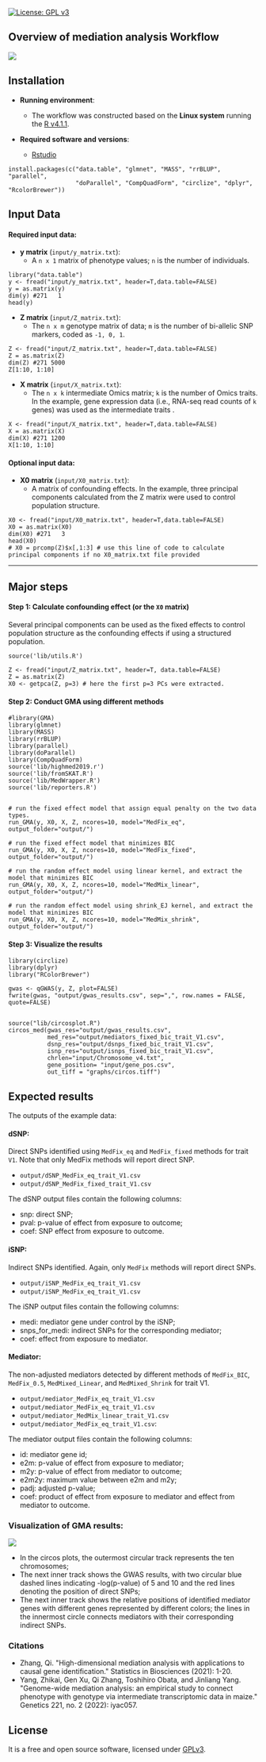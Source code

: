 [![License: GPL v3](https://img.shields.io/badge/License-GPL%20v3-blue.svg)](http://www.gnu.org/licenses/gpl-3.0)


## Overview of mediation analysis Workflow

![](graphs/workflow.png)

## Installation

- __Running environment__: 
    - The workflow was constructed based on the __Linux system__ running the [R v4.1.1](https://cran.r-project.org/).

- __Required software and versions__: 
    - [Rstudio](https://www.rstudio.com/products/rstudio/download/)
      
```{r, eval=FALSE}
install.packages(c("data.table", "glmnet", "MASS", "rrBLUP", "parallel", 
                   "doParallel", "CompQuadForm", "circlize", "dplyr", "RcolorBrewer"))
```

## Input Data

#### Required input data:

- __y matrix__ (`input/y_matrix.txt`): 
  - A `n x 1` matrix of phenotype values; `n` is the number of individuals.
  
```{r}
library("data.table")
y <- fread("input/y_matrix.txt", header=T,data.table=FALSE)
y = as.matrix(y)
dim(y) #271   1
head(y)
```

  
- __Z matrix__ (`input/Z_matrix.txt`): 
  - The `n x m` genotype matrix of data; `m` is the number of bi-allelic SNP markers, coded as `-1, 0, 1`.

```{r}
Z <- fread("input/Z_matrix.txt", header=T,data.table=FALSE)
Z = as.matrix(Z)
dim(Z) #271 5000
Z[1:10, 1:10]
```
  
- __X matrix__ (`input/X_matrix.txt`): 
  - The `n x k` intermediate Omics matrix; `k` is the number of Omics traits. 
  In the example, gene expression data (i.e., RNA-seq read counts of `k` genes) was used as the intermediate traits .

```{r}
X <- fread("input/X_matrix.txt", header=T,data.table=FALSE)
X = as.matrix(X)
dim(X) #271 1200
X[1:10, 1:10]
```


#### Optional input data:

- __X0 matrix__ (`input/X0_matrix.txt`): 
  - A matrix of confounding effects. In the example, three principal components calculated from the Z matrix were used to control population structure.
  
```{r}
X0 <- fread("input/X0_matrix.txt", header=T,data.table=FALSE)
X0 = as.matrix(X0)
dim(X0) #271   3
head(X0)
# X0 = prcomp(Z)$x[,1:3] # use this line of code to calculate principal components if no X0_matrix.txt file provided
```

------------------------------------------
## Major steps

#### Step 1: Calculate confounding effect (or the `X0` matrix)

Several principal components can be used as the fixed effects to control population structure as the confounding effects if using a structured population.

```{r}
source('lib/utils.R')
        
Z <- fread("input/Z_matrix.txt", header=T, data.table=FALSE)
Z = as.matrix(Z)
X0 <- getpca(Z, p=3) # here the first p=3 PCs were extracted.
```

#### Step 2: Conduct GMA using different methods


```{r}
#library(GMA)
library(glmnet)
library(MASS)
library(rrBLUP)
library(parallel)
library(doParallel)
library(CompQuadForm)
source('lib/highmed2019.r')
source('lib/fromSKAT.R')
source('lib/MedWrapper.R')
source('lib/reporters.R')


# run the fixed effect model that assign equal penalty on the two data types.
run_GMA(y, X0, X, Z, ncores=10, model="MedFix_eq", output_folder="output/")

# run the fixed effect model that minimizes BIC
run_GMA(y, X0, X, Z, ncores=10, model="MedFix_fixed", output_folder="output/")

# run the random effect model using linear kernel, and extract the model that minimizes BIC
run_GMA(y, X0, X, Z, ncores=10, model="MedMix_linear", output_folder="output/")

# run the random effect model using shrink_EJ kernel, and extract the model that minimizes BIC
run_GMA(y, X0, X, Z, ncores=10, model="MedMix_shrink", output_folder="output/")

```

#### Step 3: Visualize the results

```{r}
library(circlize)
library(dplyr)
library("RColorBrewer")

gwas <- qGWAS(y, Z, plot=FALSE)
fwrite(gwas, "output/gwas_results.csv", sep=",", row.names = FALSE, quote=FALSE)


source("lib/circosplot.R")
circos_med(gwas_res="output/gwas_results.csv",
           med_res="output/mediators_fixed_bic_trait_V1.csv", 
           dsnp_res="output/dsnps_fixed_bic_trait_V1.csv", 
           isnp_res="output/isnps_fixed_bic_trait_V1.csv",
           chrlen="input/Chromosome_v4.txt", 
           gene_position= "input/gene_pos.csv",
           out_tiff = "graphs/circos.tiff")
```

## Expected results

The outputs of the example data:  

#### dSNP: 
Direct SNPs identified using `MedFix_eq` and `MedFix_fixed` methods for trait `V1`. Note that only MedFix methods will report direct SNP. 
- `output/dSNP_MedFix_eq_trait_V1.csv`
- `output/dSNP_MedFix_fixed_trait_V1.csv`

The dSNP output files contain the following columns: 
- snp: direct SNP; 
- pval: p-value of effect from exposure to outcome; 
- coef: SNP effect from exposure to outcome.

#### iSNP:
Indirect SNPs identified. Again, only `MedFix` methods will report direct SNPs. 
- `output/iSNP_MedFix_eq_trait_V1.csv`
- `output/iSNP_MedFix_eq_trait_V1.csv` 

The iSNP output files contain the following columns: 
- medi: mediator gene under control by the iSNP;
- snps_for_medi: indirect SNPs for the corresponding mediator; 
- coef: effect from exposure to mediator.

#### Mediator:
The non-adjusted mediators detected by different methods of `MedFix_BIC`, `MedFix_0.5`, `MedMixed_Linear`, and `MedMixed_Shrink` for trait V1.
- `output/mediator_MedFix_eq_trait_V1.csv`
- `output/mediator_MedFix_eq_trait_V1.csv`
- `output/mediator_MedMix_linear_trait_V1.csv`
- `output/mediator_MedFix_eq_trait_V1.csv`: 

The mediator output files contain the following columns: 
- id: mediator gene id; 
- e2m: p-value of effect from exposure to mediator; 
- m2y: p-value of effect from mediator to outcome; 
- e2m2y: maximum value between e2m and m2y; 
- padj: adjusted p-value; 
- coef: product of effect from exposure to mediator and effect from mediator to outcome.



### Visualization of GMA results:

![](graphs/circos.PNG)

- In the circos plots, the outermost circular track represents the ten chromosomes; 
- The next inner track shows the GWAS results, with two circular blue dashed lines indicating -log(p-value) of 5 and 10 and the red lines denoting the position of direct SNPs;
- The next inner track shows the relative positions of identified mediator genes with different genes represented by different colors; the lines in the innermost circle connects mediators with their corresponding indirect SNPs.

### Citations

- Zhang, Qi. "High-dimensional mediation analysis with applications to causal gene identification." Statistics in Biosciences (2021): 1-20.
- Yang, Zhikai, Gen Xu, Qi Zhang, Toshihiro Obata, and Jinliang Yang. "Genome-wide mediation analysis: an empirical study to connect phenotype with genotype via intermediate transcriptomic data in maize." Genetics 221, no. 2 (2022): iyac057.

## License
It is a free and open source software, licensed under [GPLv3](https://github.com/github/choosealicense.com/blob/gh-pages/_licenses/gpl-3.0.txt).
